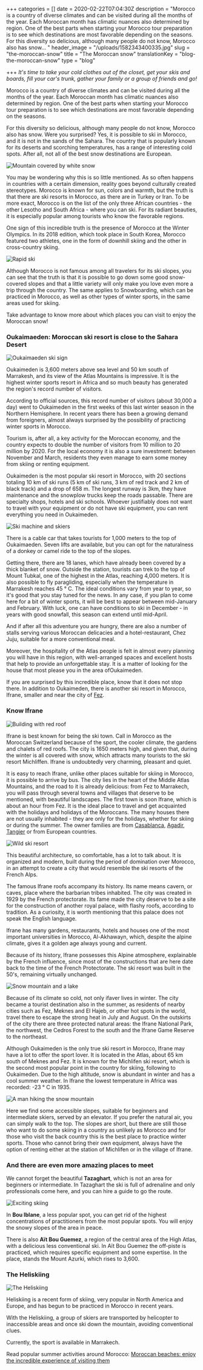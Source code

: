 +++
categories = []
date = 2020-02-22T07:04:30Z
description = "Morocco is a country of diverse climates and can be visited during all the months of the year. Each Moroccan month has climatic nuances also determined by region. One of the best parts when starting your Morocco tour preparation is to see which destinations are most favorable depending on the seasons. For this diversity so delicious, although many people do not know, Morocco also has snow... "
header_image = "/uploads/1582343400335.jpg"
slug = "the-moroccan-snow"
title = "The Moroccan snow"
translationKey = "blog-the-moroccan-snow"
type = "blog"

+++
_It's time to take your cold clothes out of the closet, get your skis and boards, fill your car's trunk, gather your family or a group of friends and go!_

Morocco is a country of diverse climates and can be visited during all the months of the year. Each Moroccan month has climatic nuances also determined by region. One of the best parts when starting your Morocco tour preparation is to see which destinations are most favorable depending on the seasons.

For this diversity so delicious, although many people do not know, Morocco also has snow. Were you surprised? Yes, it is possible to ski in Morocco, and it is not in the sands of the Sahara. The country that is popularly known for its deserts and scorching temperatures, has a range of interesting cold spots. After all, not all of the best snow destinations are European.

![Mountain covered by white snow](/uploads/1582343381531.jpg "Mountain covered by white snow")

You may be wondering why this is so little mentioned. As so often happens in countries with a certain dimension, reality goes beyond culturally created stereotypes. Morocco is known for sun, colors and warmth, but the truth is that there are ski resorts in Morocco, as there are in Turkey or Iran. To be more exact, Morocco is on the list of the only three African countries - the other Lesotho and South Africa - where you can ski. For its radiant beauties, it is especially popular among tourists who know the favorable regions.

One sign of this incredible truth is the presence of Morocco at the Winter Olympics. In its 2018 edition, which took place in South Korea, Morocco featured two athletes, one in the form of downhill skiing and the other in cross-country skiing.

![Rapid ski](/uploads/skier-at-oukaimeden-ski-resort-skiing-in-africa-158764452-58e68ac03df78c516207feeb.jpg "Rapid ski")

Although Morocco is not famous among all travelers for its ski slopes, you can see that the truth is that it is possible to go down some good snow-covered slopes and that a little variety will only make you love even more a trip through the country. The same applies to Snowboarding, which can be practiced in Morocco, as well as other types of winter sports, in the same areas used for skiing.

Take advantage to know more about which places you can visit to enjoy the Moroccan snow!

### **Oukaimaeden: Moroccan ski resort is close to the Sahara Desert**

![Oukaimaeden ski sign](/uploads/Oukaimeden.jpg "Oukaimaeden ski sign")

Oukaimeden is 3,600 meters above sea level and 50 km south of Marrakesh, and its view of the Atlas Mountains is impressive. It is the highest winter sports resort in Africa and so much beauty has generated the region's record number of visitors.

According to official sources, this record number of visitors (about 30,000 a day) went to Oukaimeden in the first weeks of this last winter season in the Northern Hemisphere. In recent years there has been a growing demand from foreigners, almost always surprised by the possibility of practicing winter sports in Morocco.

Tourism is, after all, a key activity for the Moroccan economy, and the country expects to double the number of visitors from 10 million to 20 million by 2020. For the local economy it is also a sure investment: between November and March, residents they even manage to earn some money from skiing or renting equipment.

Oukaimeden is the most popular ski resort in Morocco, with 20 sections totaling 10 km of ski runs (5 km of ski runs, 3 km of red track and 2 km of black track) and a drop of 658 m. The longest runway is 3km, they have maintenance and the snowplow trucks keep the roads passable. There are specialty shops, hotels and ski schools. Whoever justifiably does not want to travel with your equipment or do not have ski equipment, you can rent everything you need in Oukaimeden.

![Ski machine and skiers](/uploads/1200px-Jahorina_-_ogorjelica_-_2011_-_panoramio_-_nikola_pu_(2).jpg "Ski machine and skiers")

There is a cable car that takes tourists for 1,000 meters to the top of Oukaimaeden. Seven lifts are available, but you can opt for the naturalness of a donkey or camel ride to the top of the slopes.

Getting there, there are 18 lanes, which have already been covered by a thick blanket of snow. Outside the station, tourists can trek to the top of Mount Tubkal, one of the highest in the Atlas, reaching 4,000 meters. It is also possible to fly paragliding, especially when the temperature in Marrakesh reaches 45 ° C. The ideal conditions vary from year to year, so it's good that you stay tuned for the news. In any case, if you plan to come here for a bit of winter sports, it will be best to appear between mid-January and February. With luck, one can have conditions to ski in December - in years with good snowfall, this season can extend until mid-April.

And if after all this adventure you are hungry, there are also a number of stalls serving various Moroccan delicacies and a hotel-restaurant, Chez Juju, suitable for a more conventional meal.

Moreover, the hospitality of the Atlas people is felt in almost every planning you will have in this region, with well-arranged spaces and excellent hosts that help to provide an unforgettable stay. It is a matter of looking for the house that most please you in the area of ​​Oukaimeden.

If you are surprised by this incredible place, know that it does not stop there. In addition to Oukaimeden, there is another ski resort in Morocco, Ifrane, smaller and near the city of [Fez](/en/destinations/fez/ "Fez").

### **Know Ifrane**

![Building with red roof](/uploads/1200px-Azrou,college.jpg "Building with red roof")

Ifrane is best known for being the ski town. Call in Morocco as the Moroccan Switzerland because of the sport, the cooler climate, the gardens and chalets of red roofs. The city is 1650 meters high, and given that, during the winter is all covered with snow, which attracts many tourists to the ski resort Michliffen. Ifrane is undoubtedly very charming, pleasant and quiet.

It is easy to reach Ifrane, unlike other places suitable for skiing in Morocco, it is possible to arrive by bus. The city lies in the heart of the Middle Atlas Mountains, and the road to it is already delicious: from Fez to Marrakech, you will pass through several towns and villages that deserve to be mentioned, with beautiful landscapes. The first town is soon Ifrane, which is about an hour from Fez. It is the ideal place to travel and get acquainted with the holidays and holidays of the Moroccans. The many houses there are not usually inhabited - they are only for the holidays, whether for skiing or during the summer. The owner families are from [Casablanca](/en/destinations/casablanca/ "Casablanca"), [Agadir](/en/destinations/agadir/ "Agadir"), [Tangier](/en/destinations/tangier/ "Tangier") or from European countries.

![Wild ski resort](/uploads/Waidringer_Steinplatte_Skiresort.jpg "Wild ski resort")

This beautiful architecture, so comfortable, has a lot to talk about. It is organized and modern, built during the period of domination over Morocco, in an attempt to create a city that would resemble the ski resorts of the French Alps.

The famous Ifrane roofs accompany its history. Its name means cavern, or caves, place where the barbarian tribes inhabited. The city was created in 1929 by the French protectorate. Its fame made the city deserve to be a site for the construction of another royal palace, with flashy roofs, according to tradition. As a curiosity, it is worth mentioning that this palace does not speak the English language.

Ifrane has many gardens, restaurants, hotels and houses one of the most important universities in Morocco, Al-Akhawayn, which, despite the alpine climate, gives it a golden age always young and current.

Because of its history, Ifrane possesses this Alpine atmosphere, explainable by the French influence, since most of the constructions that are here date back to the time of the French Protectorate. The ski resort was built in the 50's, remaining virtually unchanged.

![Snow mountain and a lake](/uploads/1582354567959.jpg "Snow mountain and a lake")

Because of its climate so cold, not only ifaver lives in winter. The city became a tourist destination also in the summer, as residents of nearby cities such as Fez, Meknes and El Hajeb, or other hot spots in the world, travel there to escape the strong heat in July and August. On the outskirts of the city there are three protected natural areas: the Ifrane National Park, the northwest, the Cedros Forest to the south and the Ifrane Game Reserve to the northeast.

Although Oukaimeden is the only true ski resort in Morocco, Ifrane may have a lot to offer the sport lover. It is located in the Atlas, about 65 km south of Meknes and Fez. It is known for the Michlifen ski resort, which is the second most popular point in the country for skiing, following to Oukaimeden. Due to the high altitude, snow is abundant in winter and has a cool summer weather. In Ifrane the lowest temperature in Africa was recorded: -23 ° C in 1935.

![A man hiking the snow mountain](/uploads/photo-1559143037-7645f862c462.jpeg "A man hiking the snow mountain")

Here we find some accessible slopes, suitable for beginners and intermediate skiers, served by an elevator. If you prefer the natural air, you can simply walk to the top. The slopes are short, but there are still those who want to do some skiing in a country as unlikely as Morocco and for those who visit the back country this is the best place to practice winter sports. Those who cannot bring their own equipment, always have the option of renting either at the station of Michlifen or in the village of Ifrane.

### **And there are even more amazing places to meet**

We cannot forget the beautiful **Tazaghart**, which is not an area for beginners or intermediate. In Tazaghart the ski is full of adrenaline and only professionals come here, and you can hire a guide to go the route.

![Exciting skiing](/uploads/Freerider_01.jpg "Exciting skiing")

In **Bou Iblane**, a less popular spot, you can get rid of the highest concentrations of practitioners from the most popular spots. You will enjoy the snowy slopes of the area in peace.

There is also **Aït Bou Guemez**, a region of the central area of ​​the High Atlas, with a delicious less conventional ski. In Aït Bou Guemez the off-piste is practiced, which requires specific equipment and some expertise. In the place, stands the Mount Azurki, which rises to 3,600.

### **The Heliskiing**

![The Heliskiing](/uploads/1200px-Cromwell_Heli.jpg "The Heliskiing")

Heliskiing is a recent form of skiing, very popular in North America and Europe, and has begun to be practiced in Morocco in recent years.

With the Heliskiing, a group of skiers are transported by helicopter to inaccessible areas and once ski down the mountain, avoiding conventional clues.

Currently, the sport is available in Marrakech.

Read popular summer activities around Morocco: [Moroccan beaches: enjoy the incredible experience of visiting them](/en/destinations/enjoy-the-incredible-experience-of-visiting-the-moroccan-beaches/ "Moroccan beaches: enjoy the incredible experience of visiting them")